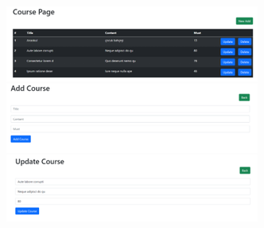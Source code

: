 <img src="https://github.com/mustafatoprakk/laravel-authentication-and-crud/blob/main/img/crud1.png">
<img src="https://github.com/mustafatoprakk/laravel-authentication-and-crud/blob/main/img/crud2.png">
<img src="https://github.com/mustafatoprakk/laravel-authentication-and-crud/blob/main/img/crud3.png">
